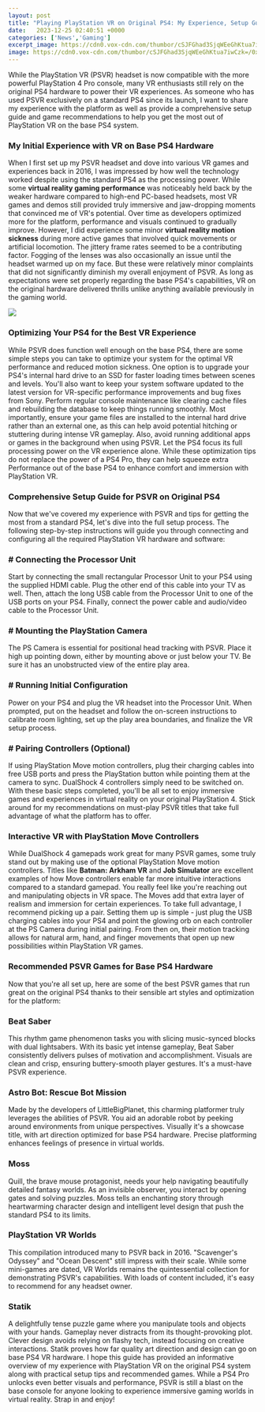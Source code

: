 ```yaml
---
layout: post
title: "Playing PlayStation VR on Original PS4: My Experience, Setup Guide, and Game Recommendations"
date:   2023-12-25 02:40:51 +0000
categories: ['News','Gaming']
excerpt_image: https://cdn0.vox-cdn.com/thumbor/cSJFGhad3SjqWEeGhKtua7iwCzk=/0x600/cdn0.vox-cdn.com/uploads/chorus_asset/file/7273259/psvr-setup-09.0.jpg
image: https://cdn0.vox-cdn.com/thumbor/cSJFGhad3SjqWEeGhKtua7iwCzk=/0x600/cdn0.vox-cdn.com/uploads/chorus_asset/file/7273259/psvr-setup-09.0.jpg
---
```


While the PlayStation VR (PSVR) headset is now compatible with the more powerful PlayStation 4 Pro console, many VR enthusiasts still rely on the original PS4 hardware to power their VR experiences. As someone who has used PSVR exclusively on a standard PS4 since its launch, I want to share my experience with the platform as well as provide a comprehensive setup guide and game recommendations to help you get the most out of PlayStation VR on the base PS4 system.
###  My Initial Experience with VR on Base PS4 Hardware
When I first set up my PSVR headset and dove into various VR games and experiences back in 2016, I was impressed by how well the technology worked despite using the standard PS4 as the processing power. While some **virtual reality gaming performance** was noticeably held back by the weaker hardware compared to high-end PC-based headsets, most VR games and demos still provided truly immersive and jaw-dropping moments that convinced me of VR's potential. Over time as developers optimized more for the platform, performance and visuals continued to gradually improve.
However, I did experience some minor **virtual reality motion sickness** during more active games that involved quick movements or artificial locomotion. The jittery frame rates seemed to be a contributing factor. Fogging of the lenses was also occasionally an issue until the headset warmed up on my face. But these were relatively minor complaints that did not significantly diminish my overall enjoyment of PSVR. As long as expectations were set properly regarding the base PS4's capabilities, VR on the original hardware delivered thrills unlike anything available previously in the gaming world.

![](https://i.ytimg.com/vi/1x9g6yd1i30/maxresdefault.jpg)
###  Optimizing Your PS4 for the Best VR Experience  
While PSVR does function well enough on the base PS4, there are some simple steps you can take to optimize your system for the optimal VR performance and reduced motion sickness. One option is to upgrade your PS4's internal hard drive to an SSD for faster loading times between scenes and levels. You'll also want to keep your system software updated to the latest version for VR-specific performance improvements and bug fixes from Sony. Perform regular console maintenance like clearing cache files and rebuilding the database to keep things running smoothly.
Most importantly, ensure your game files are installed to the internal hard drive rather than an external one, as this can help avoid potential hitching or stuttering during intense VR gameplay. Also, avoid running additional apps or games in the background when using PSVR. Let the PS4 focus its full processing power on the VR experience alone. While these optimization tips do not replace the power of a PS4 Pro, they can help squeeze extra Performance out of the base PS4 to enhance comfort and immersion with PlayStation VR.
###  Comprehensive Setup Guide for PSVR on Original PS4
Now that we've covered my experience with PSVR and tips for getting the most from a standard PS4, let's dive into the full setup process. The following step-by-step instructions will guide you through connecting and configuring all the required PlayStation VR hardware and software:
###  # Connecting the Processor Unit 
Start by connecting the small rectangular Processor Unit to your PS4 using the supplied HDMI cable. Plug the other end of this cable into your TV as well. Then, attach the long USB cable from the Processor Unit to one of the USB ports on your PS4. Finally, connect the power cable and audio/video cable to the Processor Unit. 
###  # Mounting the PlayStation Camera 
The PS Camera is essential for positional head tracking with PSVR. Place it high up pointing down, either by mounting above or just below your TV. Be sure it has an unobstructed view of the entire play area. 
###  # Running Initial Configuration 
Power on your PS4 and plug the VR headset into the Processor Unit. When prompted, put on the headset and follow the on-screen instructions to calibrate room lighting, set up the play area boundaries, and finalize the VR setup process. 
###  # Pairing Controllers (Optional)
If using PlayStation Move motion controllers, plug their charging cables into free USB ports and press the PlayStation button while pointing them at the camera to sync. DualShock 4 controllers simply need to be switched on.
With these basic steps completed, you'll be all set to enjoy immersive games and experiences in virtual reality on your original PlayStation 4. Stick around for my recommendations on must-play PSVR titles that take full advantage of what the platform has to offer.
###  Interactive VR with PlayStation Move Controllers
While DualShock 4 gamepads work great for many PSVR games, some truly stand out by making use of the optional PlayStation Move motion controllers. Titles like **Batman: Arkham VR** and **Job Simulator** are excellent examples of how Move controllers enable far more intuitive interactions compared to a standard gamepad. You really feel like you're reaching out and manipulating objects in VR space.
The Moves add that extra layer of realism and immersion for certain experiences. To take full advantage, I recommend picking up a pair. Setting them up is simple - just plug the USB charging cables into your PS4 and point the glowing orb on each controller at the PS Camera during initial pairing. From then on, their motion tracking allows for natural arm, hand, and finger movements that open up new possibilities within PlayStation VR games.
###  Recommended PSVR Games for Base PS4 Hardware
Now that you're all set up, here are some of the best PSVR games that run great on the original PS4 thanks to their sensible art styles and optimization for the platform:
###  Beat Saber
This rhythm game phenomenon tasks you with slicing music-synced blocks with dual lightsabers. With its basic yet intense gameplay, Beat Saber consistently delivers pulses of motivation and accomplishment. Visuals are clean and crisp, ensuring buttery-smooth player gestures. It's a must-have PSVR experience.
###  Astro Bot: Rescue Bot Mission 
Made by the developers of LittleBigPlanet, this charming platformer truly leverages the abilities of PSVR. You aid an adorable robot by peeking around environments from unique perspectives. Visually it's a showcase title, with art direction optimized for base PS4 hardware. Precise platforming enhances feelings of presence in virtual worlds.
###  Moss
Quill, the brave mouse protagonist, needs your help navigating beautifully detailed fantasy worlds. As an invisible observer, you interact by opening gates and solving puzzles. Moss tells an enchanting story through heartwarming character design and intelligent level design that push the standard PS4 to its limits. 
###  PlayStation VR Worlds
This compilation introduced many to PSVR back in 2016. "Scavenger's Odyssey" and "Ocean Descent" still impress with their scale. While some mini-games are dated, VR Worlds remains the quintessential collection for demonstrating PSVR's capabilities. With loads of content included, it's easy to recommend for any headset owner.
###  Statik 
A delightfully tense puzzle game where you manipulate tools and objects with your hands. Gameplay never distracts from its thought-provoking plot. Clever design avoids relying on flashy tech, instead focusing on creative interactions. Statik proves how far quality art direction and design can go on base PS4 VR hardware.
I hope this guide has provided an informative overview of my experience with PlayStation VR on the original PS4 system along with practical setup tips and recommended games. While a PS4 Pro unlocks even better visuals and performance, PSVR is still a blast on the base console for anyone looking to experience immersive gaming worlds in virtual reality. Strap in and enjoy!